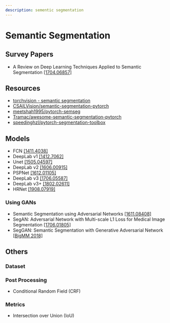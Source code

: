 ```yaml
---
description: sementic segmentation
---
```


# Semantic Segmentation

## Survey Papers

* A Review on Deep Learning Techniques Applied to Semantic Segmentation [\[1704.06857\]](https://arxiv.org/abs/1704.06857)

## Resources

* [torchvision - semantic segmentation](https://pytorch.org/docs/stable/torchvision/models.html#semantic-segmentation)
* [CSAILVision/semantic-segmentation-pytorch](https://github.com/CSAILVision/semantic-segmentation-pytorch)
* [meetshah1995/pytorch-semseg](https://github.com/meetshah1995/pytorch-semseg)
* [Tramac/awesome-semantic-segmentation-pytorch](https://github.com/Tramac/awesome-semantic-segmentation-pytorch)
* [speedinghzl/pytorch-segmentation-toolbox](https://github.com/speedinghzl/pytorch-segmentation-toolbox)

## Models

* FCN [\[1411.4038\]](https://arxiv.org/abs/1411.4038)
* DeepLab v1 [\[1412.7062\]](https://arxiv.org/abs/1412.7062)
* Unet [\[1505.04597\]](https://arxiv.org/abs/1505.04597)
* DeepLab v2 [\[1606.00915\]](https://arxiv.org/abs/1606.00915)
* PSPNet [\[1612.01105\]](https://arxiv.org/abs/1612.01105)
* DeepLab v3 [\[1706.05587\]](https://arxiv.org/abs/1706.05587)
* DeepLab v3+ [\[1802.02611\]](https://arxiv.org/abs/1802.02611)
* HRNet [\[1908.07919\]](https://arxiv.org/abs/1908.07919)

### Using GANs

* Semantic Segmentation using Adversarial Networks [\[1611.08408\]](https://arxiv.org/abs/1611.08408)
* SegAN: Adversarial Network with Multi-scale L1 Loss for Medical Image Segmentation [\[1706.01805\]](https://arxiv.org/abs/1706.01805)
* SegGAN: Semantic Segmentation with Generative Adversarial Network [\[BigMM 2018\]](https://ieeexplore.ieee.org/stamp/stamp.jsp?tp=&arnumber=8499105)

## Others

### Dataset

### Post Processing

* Conditional Random Field \(CRF\)

### Metrics

* Intersection over Union \(IoU\)



